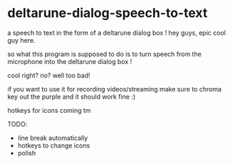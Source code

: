 # deltarune-dialog-speech-to-text
a speech to text in the form of a deltarune dialog box !
hey guys, epic cool guy here.

so what this program is supposed to do is to turn speech from the microphone into the deltarune dialog box !

cool right? no? well too bad!

if you want to use it for recording videos/streaming make sure to chroma key out the purple and it should work fine :)

hotkeys for icons coming tm

TODO:
- line break automatically
- hotkeys to change icons
- polish

